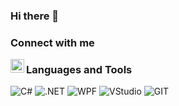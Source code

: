 ### Hi there 👋

<!--
**a-sadilov/a-sadilov** is a ✨ _special_ ✨ repository because its `README.md` (this file) appears on your GitHub profile.

Here are some ideas to get you started:

- 🔭 I’m currently working on ...
- 🌱 I’m currently learning ...
- 👯 I’m looking to collaborate on ...
- 🤔 I’m looking for help with ...
- 💬 Ask me about ...
- 📫 How to reach me: ...
- 😄 Pronouns: ...
- ⚡ Fun fact: ...
-->
### Connect with me

[<img align="left" width="22px" src="https://img.shields.io/badge/gmail-white?logo=gmail&style=for-the-badge" />][mail]


### Languages and Tools
![C#](https://img.shields.io/badge/csharp-purple?logo=csharp&logoColor=white&style=for-the-badge)
![.NET](https://img.shields.io/badge/.net-blue?logo=.net&logoColor=white&style=for-the-badge)
![WPF](https://img.shields.io/badge/wpf-lightblue?logo=wpf&logoColor=lightblue&style=for-the-badge)
![VStudio](https://img.shields.io/badge/visualstudio-purple?logo=visualstudio&style=for-the-badge)
![GIT](https://img.shields.io/badge/git-orange?logo=git&style=for-the-badge)


[mail]: a.sadilov.official@gmail.com
